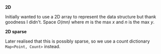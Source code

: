 **2D**

Initially wanted to use a 2D array to represent the data structure but thank goodness I didn't. Space *O(mn)* where *m* is the max *x* and *n* is the max *y*.

**2D sparse**

Later realised that this is possibly sparse, so we use a count dictionary `Map<Point, Count>` instead.
